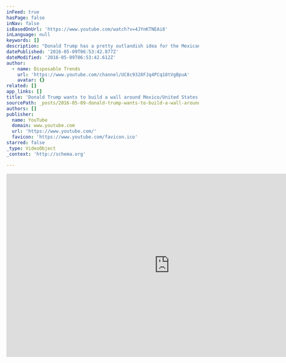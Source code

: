 ```yaml
---
inFeed: true
hasPage: false
inNav: false
isBasedOnUrl: 'https://www.youtube.com/watch?v=4JYnKTNEAi8'
inLanguage: null
keywords: []
description: "Donald Trump has a pretty outlandish idea for the Mexican Wall and he shows us all about it on the next Disposable Trends!! _________________________________________________________________ We go at it Right Wing and Left Wing style and you'll be rolling on the floor when you watch this episode!"
datePublished: '2016-05-09T06:53:42.877Z'
dateModified: '2016-05-09T06:53:42.612Z'
author:
  - name: Disposable Trends
    url: 'https://www.youtube.com/channel/UC8c9328FJq4PCq18tVgBpuA'
    avatar: {}
related: []
app_links: []
title: 'Donald Trump wants to build a wall around Mexico/United States border!!!'
sourcePath: _posts/2016-05-09-donald-trump-wants-to-build-a-wall-around-mexicounited-stat.md
authors: []
publisher:
  name: YouTube
  domain: www.youtube.com
  url: 'https://www.youtube.com/'
  favicon: 'https://www.youtube.com/favicon.ico'
starred: false
_type: VideoObject
_context: 'http://schema.org'

---
```

<iframe src="https://cdn.embedly.com/widgets/media.html?src=https%3A%2F%2Fwww.youtube.com%2Fembed%2F4JYnKTNEAi8%3Ffeature%3Doembed&amp;url=https%3A%2F%2Fwww.youtube.com%2Fwatch%3Fv%3D4JYnKTNEAi8&amp;image=https%3A%2F%2Fi.ytimg.com%2Fvi%2F4JYnKTNEAi8%2Fhqdefault.jpg&amp;key=b7d04c9b404c499eba89ee7072e1c4f7&amp;type=text%2Fhtml&amp;schema=youtube" width="854" height="480" scrolling="no" frameborder="0" allowfullscreen="" style=""></iframe>